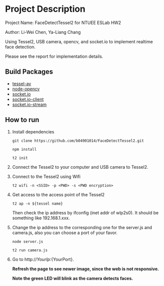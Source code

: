 # Project Description

Project Name: FaceDetectTessel2 for NTUEE ESLab HW2

Author: Li-Wei Chen, Ya-Liang Chang

Using Tessel2, USB camera, opencv, and socket.io to implement realtime face detection.

Please see the report for implementation details.

## Build Packages

* [tessel-av](https://github.com/tessel/tessel-av)
* [node-opencv](https://github.com/peterbraden/node-opencv)
* [socket.io](https://github.com/socketio/socket.io)
* [socket.io-client](https://github.com/socketio/socket.io-client)
* [socket.io-stream](https://github.com/nkzawa/socket.io-stream)

## How to run

1. Install dependencies
    ```
    git clone https://github.com/b04901014/FaceDetectTessel2.git
    
    npm install

    t2 init
    ```

2. Connect the Tessel2 to your computer and USB camera to Tessel2.

3. Connect to the Tessel2 using Wifi

    ```
    t2 wifi -n <SSID> -p <PWD> -s <PWD encryption>
    ```

3. Get access to the access point of the Tessel2 
    ```
    t2 ap -n ${tessel name} 
    ```
    Then check the ip address by ifconfig (inet addr of wlp2s0). It should be something like 192.168.1.xxx.

4. Change the ip address to the corresponding one for the server.js and camera.js, also you can choose a port of your favor.
    ```
    node server.js

    t2 run camera.js
    ```

5. Go to http://${YourIp}:${YourPort}.

    **Refresh the page to see newer image, since the web is not responsive.**

    **Note the green LED will blink as the camera detects faces.**

